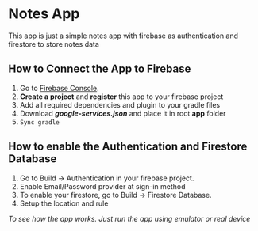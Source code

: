 # Notes App
This app is just a simple notes app with firebase as authentication and firestore to store notes data

## How to Connect the App to Firebase
1. Go to [Firebase Console](https://console.firebase.google.com).
2. **Create a project** and **register** this app to your firebase project
3. Add all required dependencies and plugin to your gradle files
4. Download ***google-services.json*** and place it in root **app** folder
5. `Sync gradle`

## How to enable the Authentication and Firestore Database
1. Go to Build -> Authentication in your firebase project.
2. Enable Email/Password provider at sign-in method
3. To enable your firestore, go to Build -> Firestore Database.
4. Setup the location and rule


*To see how the app works. Just run the app using emulator or real device*
